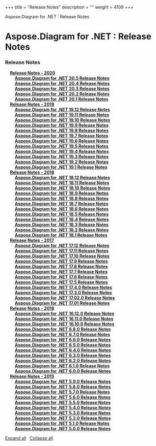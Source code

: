 +++
title = "Release Notes" 
description = "" 
weight = 4109 
+++

Aspose.Diagram for .NET : Release Notes  

# Aspose.Diagram for .NET : Release Notes


### Release Notes

&nbsp;&nbsp;&nbsp;&nbsp;[**Release Notes - 2020**](https://docs2.aspose.com/diagram/net/releasenotes/releasenotes-2020/)    
&nbsp;&nbsp;&nbsp;&nbsp;&nbsp;&nbsp;&nbsp;&nbsp;[**Aspose.Diagram for .NET 20.5 Release Notes**](https://docs2.aspose.com/diagram/net/releasenotes/releasenotes-2020/aspose.diagram+for+.net+20.5+release+notes)    
&nbsp;&nbsp;&nbsp;&nbsp;&nbsp;&nbsp;&nbsp;&nbsp;[**Aspose.Diagram for .NET 20.4 Release Notes**](https://docs2.aspose.com/diagram/net/releasenotes/releasenotes-2020/aspose.diagram+for+.net+20.4+release+notes)    
&nbsp;&nbsp;&nbsp;&nbsp;&nbsp;&nbsp;&nbsp;&nbsp;[**Aspose.Diagram for .NET 20.3 Release Notes**](https://docs2.aspose.com/diagram/net/releasenotes/releasenotes-2020/aspose.diagram+for+.net+20.3+release+notes)    
&nbsp;&nbsp;&nbsp;&nbsp;&nbsp;&nbsp;&nbsp;&nbsp;[**Aspose.Diagram for .NET 20.2 Release Notes**](https://docs2.aspose.com/diagram/net/releasenotes/releasenotes-2020/aspose.diagram+for+.net+20.2+release+notes)    
&nbsp;&nbsp;&nbsp;&nbsp;&nbsp;&nbsp;&nbsp;&nbsp;[**Aspose.Diagram for .NET 20.1 Release Notes**](https://docs2.aspose.com/diagram/net/releasenotes/releasenotes-2020/aspose.diagram+for+.net+20.1+release+notes)    
&nbsp;&nbsp;&nbsp;&nbsp;[**Release Notes - 2019**](https://docs2.aspose.com/diagram/net/releasenotes/releasenotes-2019/)    
&nbsp;&nbsp;&nbsp;&nbsp;&nbsp;&nbsp;&nbsp;&nbsp;[**Aspose.Diagram for .NET 19.12 Release Notes**](https://docs2.aspose.com/diagram/net/releasenotes/releasenotes-2019/aspose.diagram+for+.net+19.12+release+notes)    
&nbsp;&nbsp;&nbsp;&nbsp;&nbsp;&nbsp;&nbsp;&nbsp;[**Aspose.Diagram for .NET 19.11 Release Notes**](https://docs2.aspose.com/diagram/net/releasenotes/releasenotes-2019/aspose.diagram+for+.net+19.11+release+notes)    
&nbsp;&nbsp;&nbsp;&nbsp;&nbsp;&nbsp;&nbsp;&nbsp;[**Aspose.Diagram for .NET 19.10 Release Notes**](https://docs2.aspose.com/diagram/net/releasenotes/releasenotes-2019/aspose.diagram+for+.net+19.10+release+notes)    
&nbsp;&nbsp;&nbsp;&nbsp;&nbsp;&nbsp;&nbsp;&nbsp;[**Aspose.Diagram for .NET 19.9 Release Notes**](https://docs2.aspose.com/diagram/net/releasenotes/releasenotes-2019/aspose.diagram+for+.net+19.9+release+notes)    
&nbsp;&nbsp;&nbsp;&nbsp;&nbsp;&nbsp;&nbsp;&nbsp;[**Aspose.Diagram for .NET 19.8 Release Notes**](https://docs2.aspose.com/diagram/net/releasenotes/releasenotes-2019/aspose.diagram+for+.net+19.8+release+notes)    
&nbsp;&nbsp;&nbsp;&nbsp;&nbsp;&nbsp;&nbsp;&nbsp;[**Aspose.Diagram for .NET 19.7 Release Notes**](https://docs2.aspose.com/diagram/net/releasenotes/releasenotes-2019/aspose.diagram+for+.net+19.7+release+notes)    
&nbsp;&nbsp;&nbsp;&nbsp;&nbsp;&nbsp;&nbsp;&nbsp;[**Aspose.Diagram for .NET 19.6 Release Notes**](https://docs2.aspose.com/diagram/net/releasenotes/releasenotes-2019/aspose.diagram+for+.net+19.6+release+notes)    
&nbsp;&nbsp;&nbsp;&nbsp;&nbsp;&nbsp;&nbsp;&nbsp;[**Aspose.Diagram for .NET 19.5 Release Notes**](https://docs2.aspose.com/diagram/net/releasenotes/releasenotes-2019/aspose.diagram+for+.net+19.5+release+notes)    
&nbsp;&nbsp;&nbsp;&nbsp;&nbsp;&nbsp;&nbsp;&nbsp;[**Aspose.Diagram for .NET 19.4 Release Notes**](https://docs2.aspose.com/diagram/net/releasenotes/releasenotes-2019/aspose.diagram+for+.net+19.4+release+notes)    
&nbsp;&nbsp;&nbsp;&nbsp;&nbsp;&nbsp;&nbsp;&nbsp;[**Aspose.Diagram for .NET 19.3 Release Notes**](https://docs2.aspose.com/diagram/net/releasenotes/releasenotes-2019/aspose.diagram+for+.net+19.3+release+notes)    
&nbsp;&nbsp;&nbsp;&nbsp;&nbsp;&nbsp;&nbsp;&nbsp;[**Aspose.Diagram for .NET 19.2 Release Notes**](https://docs2.aspose.com/diagram/net/releasenotes/releasenotes-2019/aspose.diagram+for+.net+19.2+release+notes)    
&nbsp;&nbsp;&nbsp;&nbsp;&nbsp;&nbsp;&nbsp;&nbsp;[**Aspose.Diagram for .NET 19.1 Release Notes**](https://docs2.aspose.com/diagram/net/releasenotes/releasenotes-2019/aspose.diagram+for+.net+19.1+release+notes)    
&nbsp;&nbsp;&nbsp;&nbsp;[**Release Notes - 2018**](https://docs2.aspose.com/diagram/net/releasenotes/releasenotes-2018/)    
&nbsp;&nbsp;&nbsp;&nbsp;&nbsp;&nbsp;&nbsp;&nbsp;[**Aspose.Diagram for .NET 18.12 Release Notes**](https://docs2.aspose.com/diagram/net/releasenotes/releasenotes-2018/aspose.diagram+for+.net+18.12+release+notes)    
&nbsp;&nbsp;&nbsp;&nbsp;&nbsp;&nbsp;&nbsp;&nbsp;[**Aspose.Diagram for .NET 18.11 Release Notes**](https://docs2.aspose.com/diagram/net/releasenotes/releasenotes-2018/aspose.diagram+for+.net+18.11+release+notes)    
&nbsp;&nbsp;&nbsp;&nbsp;&nbsp;&nbsp;&nbsp;&nbsp;[**Aspose.Diagram for .NET 18.10 Release Notes**](https://docs2.aspose.com/diagram/net/releasenotes/releasenotes-2018/aspose.diagram+for+.net+18.10+release+notes)    
&nbsp;&nbsp;&nbsp;&nbsp;&nbsp;&nbsp;&nbsp;&nbsp;[**Aspose.Diagram for .NET 18.9 Release Notes**](https://docs2.aspose.com/diagram/net/releasenotes/releasenotes-2018/aspose.diagram+for+.net+18.9+release+notes)    
&nbsp;&nbsp;&nbsp;&nbsp;&nbsp;&nbsp;&nbsp;&nbsp;[**Aspose.Diagram for .NET 18.8 Release Notes**](https://docs2.aspose.com/diagram/net/releasenotes/releasenotes-2018/aspose.diagram+for+.net+18.8+release+notes)    
&nbsp;&nbsp;&nbsp;&nbsp;&nbsp;&nbsp;&nbsp;&nbsp;[**Aspose.Diagram for .NET 18.7 Release Notes**](https://docs2.aspose.com/diagram/net/releasenotes/releasenotes-2018/aspose.diagram+for+.net+18.7+release+notes)    
&nbsp;&nbsp;&nbsp;&nbsp;&nbsp;&nbsp;&nbsp;&nbsp;[**Aspose.Diagram for .NET 18.6 Release Notes**](https://docs2.aspose.com/diagram/net/releasenotes/releasenotes-2018/aspose.diagram+for+.net+18.6+release+notes)    
&nbsp;&nbsp;&nbsp;&nbsp;&nbsp;&nbsp;&nbsp;&nbsp;[**Aspose.Diagram for .NET 18.5 Release Notes**](https://docs2.aspose.com/diagram/net/releasenotes/releasenotes-2018/aspose.diagram+for+.net+18.5+release+notes)    
&nbsp;&nbsp;&nbsp;&nbsp;&nbsp;&nbsp;&nbsp;&nbsp;[**Aspose.Diagram for .NET 18.4 Release Notes**](https://docs2.aspose.com/diagram/net/releasenotes/releasenotes-2018/aspose.diagram+for+.net+18.4+release+notes)    
&nbsp;&nbsp;&nbsp;&nbsp;&nbsp;&nbsp;&nbsp;&nbsp;[**Aspose.Diagram for .NET 18.3 Release Notes**](https://docs2.aspose.com/diagram/net/releasenotes/releasenotes-2018/aspose.diagram+for+.net+18.3+release+notes)    
&nbsp;&nbsp;&nbsp;&nbsp;&nbsp;&nbsp;&nbsp;&nbsp;[**Aspose.Diagram for .NET 18.2 Release Notes**](https://docs2.aspose.com/diagram/net/releasenotes/releasenotes-2018/aspose.diagram+for+.net+18.2+release+notes)    
&nbsp;&nbsp;&nbsp;&nbsp;&nbsp;&nbsp;&nbsp;&nbsp;[**Aspose.Diagram for .NET 18.1 Release Notes**](https://docs2.aspose.com/diagram/net/releasenotes/releasenotes-2018/aspose.diagram+for+.net+18.1+release+notes)    
&nbsp;&nbsp;&nbsp;&nbsp;[**Release Notes - 2017**](https://docs2.aspose.com/diagram/net/releasenotes/releasenotes-2017/)    
&nbsp;&nbsp;&nbsp;&nbsp;&nbsp;&nbsp;&nbsp;&nbsp;[**Aspose.Diagram for .NET 17.12 Release Notes**](https://docs2.aspose.com/diagram/net/releasenotes/releasenotes-2017/aspose.diagram+for+.net+17.12+release+notes)    
&nbsp;&nbsp;&nbsp;&nbsp;&nbsp;&nbsp;&nbsp;&nbsp;[**Aspose.Diagram for .NET 17.11 Release Notes**](https://docs2.aspose.com/diagram/net/releasenotes/releasenotes-2017/aspose.diagram+for+.net+17.11+release+notes)    
&nbsp;&nbsp;&nbsp;&nbsp;&nbsp;&nbsp;&nbsp;&nbsp;[**Aspose.Diagram for .NET 17.10 Release Notes**](https://docs2.aspose.com/diagram/net/releasenotes/releasenotes-2017/aspose.diagram+for+.net+17.10+release+notes)    
&nbsp;&nbsp;&nbsp;&nbsp;&nbsp;&nbsp;&nbsp;&nbsp;[**Aspose.Diagram for .NET 17.9 Release Notes**](https://docs2.aspose.com/diagram/net/releasenotes/releasenotes-2017/aspose.diagram+for+.net+17.9+release+notes)    
&nbsp;&nbsp;&nbsp;&nbsp;&nbsp;&nbsp;&nbsp;&nbsp;[**Aspose.Diagram for .NET 17.8 Release Notes**](https://docs2.aspose.com/diagram/net/releasenotes/releasenotes-2017/aspose.diagram+for+.net+17.8+release+notes)    
&nbsp;&nbsp;&nbsp;&nbsp;&nbsp;&nbsp;&nbsp;&nbsp;[**Aspose.Diagram for .NET 17.7 Release Notes**](https://docs2.aspose.com/diagram/net/releasenotes/releasenotes-2017/aspose.diagram+for+.net+17.7+release+notes)    
&nbsp;&nbsp;&nbsp;&nbsp;&nbsp;&nbsp;&nbsp;&nbsp;[**Aspose.Diagram for .NET 17.6 Release Notes**](https://docs2.aspose.com/diagram/net/releasenotes/releasenotes-2017/aspose.diagram+for+.net+17.6+release+notes)    
&nbsp;&nbsp;&nbsp;&nbsp;&nbsp;&nbsp;&nbsp;&nbsp;[**Aspose.Diagram for .NET 17.5 Release Notes**](https://docs2.aspose.com/diagram/net/releasenotes/releasenotes-2017/aspose.diagram+for+.net+17.5+release+notes)    
&nbsp;&nbsp;&nbsp;&nbsp;&nbsp;&nbsp;&nbsp;&nbsp;[**Aspose.Diagram for .NET 17.4.0 Release Notes**](https://docs2.aspose.com/diagram/net/releasenotes/releasenotes-2017/aspose.diagram+for+.net+17.4.0+release+notes)    
&nbsp;&nbsp;&nbsp;&nbsp;&nbsp;&nbsp;&nbsp;&nbsp;[**Aspose.Diagram for .NET 17.3.0 Release Notes**](https://docs2.aspose.com/diagram/net/releasenotes/releasenotes-2017/aspose.diagram+for+.net+17.3.0+release+notes)    
&nbsp;&nbsp;&nbsp;&nbsp;&nbsp;&nbsp;&nbsp;&nbsp;[**Aspose.Diagram for .NET 17.02.0 Release Notes**](https://docs2.aspose.com/diagram/net/releasenotes/releasenotes-2017/aspose.diagram+for+.net+17.02.0+release+notes)    
&nbsp;&nbsp;&nbsp;&nbsp;&nbsp;&nbsp;&nbsp;&nbsp;[**Aspose.Diagram for .NET 17.01 Release Notes**](https://docs2.aspose.com/diagram/net/releasenotes/releasenotes-2017/aspose.diagram+for+.net+17.01+release+notes)    
&nbsp;&nbsp;&nbsp;&nbsp;[**Release Notes - 2016**](https://docs2.aspose.com/diagram/net/releasenotes/releasenotes-2016/)    
&nbsp;&nbsp;&nbsp;&nbsp;&nbsp;&nbsp;&nbsp;&nbsp;[**Aspose.Diagram for .NET 16.12.0 Release Notes**](https://docs2.aspose.com/diagram/net/releasenotes/releasenotes-2016/aspose.diagram+for+.net+16.12.0+release+notes)    
&nbsp;&nbsp;&nbsp;&nbsp;&nbsp;&nbsp;&nbsp;&nbsp;[**Aspose.Diagram for .NET 16.11.0 Release Notes**](https://docs2.aspose.com/diagram/net/releasenotes/releasenotes-2016/aspose.diagram+for+.net+16.11.0+release+notes)    
&nbsp;&nbsp;&nbsp;&nbsp;&nbsp;&nbsp;&nbsp;&nbsp;[**Aspose.Diagram for .NET 16.10.0 Release Notes**](https://docs2.aspose.com/diagram/net/releasenotes/releasenotes-2016/aspose.diagram+for+.net+16.10.0+release+notes)    
&nbsp;&nbsp;&nbsp;&nbsp;&nbsp;&nbsp;&nbsp;&nbsp;[**Aspose.Diagram for .NET 6.8.0 Release Notes**](https://docs2.aspose.com/diagram/net/releasenotes/releasenotes-2016/aspose.diagram+for+.net+6.8.0+release+notes)    
&nbsp;&nbsp;&nbsp;&nbsp;&nbsp;&nbsp;&nbsp;&nbsp;[**Aspose.Diagram for .NET 6.7.0 Release Notes**](https://docs2.aspose.com/diagram/net/releasenotes/releasenotes-2016/aspose.diagram+for+.net+6.7.0+release+notes)    
&nbsp;&nbsp;&nbsp;&nbsp;&nbsp;&nbsp;&nbsp;&nbsp;[**Aspose.Diagram for .NET 6.6.0 Release Notes**](https://docs2.aspose.com/diagram/net/releasenotes/releasenotes-2016/aspose.diagram+for+.net+6.6.0+release+notes)    
&nbsp;&nbsp;&nbsp;&nbsp;&nbsp;&nbsp;&nbsp;&nbsp;[**Aspose.Diagram for .NET 6.5.0 Release Notes**](https://docs2.aspose.com/diagram/net/releasenotes/releasenotes-2016/aspose.diagram+for+.net+6.5.0+release+notes)    
&nbsp;&nbsp;&nbsp;&nbsp;&nbsp;&nbsp;&nbsp;&nbsp;[**Aspose.Diagram for .NET 6.4.0 Release Notes**](https://docs2.aspose.com/diagram/net/releasenotes/releasenotes-2016/aspose.diagram+for+.net+6.4.0+release+notes)    
&nbsp;&nbsp;&nbsp;&nbsp;&nbsp;&nbsp;&nbsp;&nbsp;[**Aspose.Diagram for .NET 6.3.0 Release Notes**](https://docs2.aspose.com/diagram/net/releasenotes/releasenotes-2016/aspose.diagram+for+.net+6.3.0+release+notes)    
&nbsp;&nbsp;&nbsp;&nbsp;&nbsp;&nbsp;&nbsp;&nbsp;[**Aspose.Diagram for .NET 6.2.0 Release Notes**](https://docs2.aspose.com/diagram/net/releasenotes/releasenotes-2016/aspose.diagram+for+.net+6.2.0+release+notes)    
&nbsp;&nbsp;&nbsp;&nbsp;&nbsp;&nbsp;&nbsp;&nbsp;[**Aspose.Diagram for .NET 6.1.0 Release Notes**](https://docs2.aspose.com/diagram/net/releasenotes/releasenotes-2016/aspose.diagram+for+.net+6.1.0+release+notes)    
&nbsp;&nbsp;&nbsp;&nbsp;&nbsp;&nbsp;&nbsp;&nbsp;[**Aspose.Diagram for .NET 6.0.0 Release Notes**](https://docs2.aspose.com/diagram/net/releasenotes/releasenotes-2016/aspose.diagram+for+.net+6.0.0+release+notes)    
&nbsp;&nbsp;&nbsp;&nbsp;[**Release Notes - 2015**](https://docs2.aspose.com/diagram/net/releasenotes/releasenotes-2015/)    
&nbsp;&nbsp;&nbsp;&nbsp;&nbsp;&nbsp;&nbsp;&nbsp;[**Aspose.Diagram for .NET 5.9.0 Release Notes**](https://docs2.aspose.com/diagram/net/releasenotes/releasenotes-2015/aspose.diagram+for+.net+5.9.0+release+notes)    
&nbsp;&nbsp;&nbsp;&nbsp;&nbsp;&nbsp;&nbsp;&nbsp;[**Aspose.Diagram for .NET 5.8.0 Release Notes**](https://docs2.aspose.com/diagram/net/releasenotes/releasenotes-2015/aspose.diagram+for+.net+5.8.0+release+notes)    
&nbsp;&nbsp;&nbsp;&nbsp;&nbsp;&nbsp;&nbsp;&nbsp;[**Aspose.Diagram for .NET 5.7.0 Release Notes**](https://docs2.aspose.com/diagram/net/releasenotes/releasenotes-2015/aspose.diagram+for+.net+5.7.0+release+notes)    
&nbsp;&nbsp;&nbsp;&nbsp;&nbsp;&nbsp;&nbsp;&nbsp;[**Aspose.Diagram for .NET 5.6.0 Release Notes**](https://docs2.aspose.com/diagram/net/releasenotes/releasenotes-2015/aspose.diagram+for+.net+5.6.0+release+notes)    
&nbsp;&nbsp;&nbsp;&nbsp;&nbsp;&nbsp;&nbsp;&nbsp;[**Aspose.Diagram for .NET 5.5.0 Release Notes**](https://docs2.aspose.com/diagram/net/releasenotes/releasenotes-2015/aspose.diagram+for+.net+5.5.0+release+notes)    
&nbsp;&nbsp;&nbsp;&nbsp;&nbsp;&nbsp;&nbsp;&nbsp;[**Aspose.Diagram for .NET 5.4.0 Release Notes**](https://docs2.aspose.com/diagram/net/releasenotes/releasenotes-2015/aspose.diagram+for+.net+5.4.0+release+notes)    
&nbsp;&nbsp;&nbsp;&nbsp;&nbsp;&nbsp;&nbsp;&nbsp;[**Aspose.Diagram for .NET 5.3.0 Release Notes**](https://docs2.aspose.com/diagram/net/releasenotes/releasenotes-2015/aspose.diagram+for+.net+5.3.0+release+notes)    
&nbsp;&nbsp;&nbsp;&nbsp;&nbsp;&nbsp;&nbsp;&nbsp;[**Aspose.Diagram for .NET 5.2.0 Release Notes**](https://docs2.aspose.com/diagram/net/releasenotes/releasenotes-2015/aspose.diagram+for+.net+5.2.0+release+notes)    
&nbsp;&nbsp;&nbsp;&nbsp;&nbsp;&nbsp;&nbsp;&nbsp;[**Aspose.Diagram for .NET 5.1.0 Release Notes**](https://docs2.aspose.com/diagram/net/releasenotes/releasenotes-2015/aspose.diagram+for+.net+5.1.0+release+notes)    
&nbsp;&nbsp;&nbsp;&nbsp;&nbsp;&nbsp;&nbsp;&nbsp;[**Aspose.Diagram for .NET 5.0.0 Release Notes**](https://docs2.aspose.com/diagram/net/releasenotes/releasenotes-2015/aspose.diagram+for+.net+5.0.0+release+notes)    

[Expand all](#)   [Collapse all](#)

           

